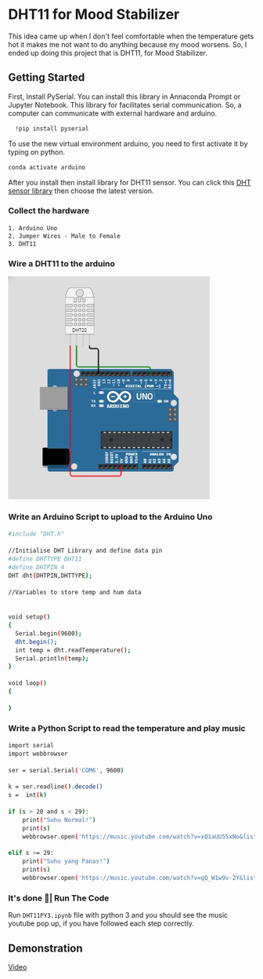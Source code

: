 
# DHT11 for Mood Stabilizer

This idea came up when I  don't feel comfortable when the 
temperature gets hot 
it makes me not want to do anything because my mood 
worsens. So, I ended up doing this project that is 
DHT11, for Mood Stabilizer.




## Getting Started

First, Install PySerial. You can install this library
in Annaconda Prompt or Jupyter Notebook. This library 
for facilitates serial 
communication. So, a computer can communicate with 
external hardware and arduino. 
```bash
  !pip install pyserial
```
 To use the new virtual environment arduino, 
 you need to first activate it by typing on python.
```bash
conda activate arduino
```

After you install then install library for DHT11 sensor. You
can click this [DHT sensor library](https://www.arduino.cc/reference/en/libraries/dht-sensor-library/)
then choose the latest version.

### Collect the hardware
    1. Arduino Uno
    2. Jumper Wires - Male to Female
    3. DHT11

### Wire a DHT11 to the arduino
![](images/skematik.JPG)

### Write an Arduino Script to upload to the Arduino Uno
```bash
#include "DHT.h"

//Initialise DHT Library and define data pin
#define DHTTYPE DHT11
#define DHTPIN 4 
DHT dht(DHTPIN,DHTTYPE);

//Variables to store temp and hum data


void setup()
{
  Serial.begin(9600);  
  dht.begin();
  int temp = dht.readTemperature();
  Serial.println(temp);
}

void loop()
{

}
```
### Write a Python Script to read the temperature and play music
```bash
import serial
import webbrowser

ser = serial.Serial('COM6', 9600)

k = ser.readline().decode()
s =  int(k)

if (s > 20 and s < 29):
    print("Suhu Normal!")
    print(s)
    webbrowser.open('https://music.youtube.com/watch?v=xQ1aUU5SxNo&list=RDAMVM9PQQ4LYf60M')

elif s >= 29:
    print("Suhu yang Panas!")
    print(s)
    webbrowser.open('https://music.youtube.com/watch?v=qQ_W1w9v-2Y&list=RDAMVMqQ_W1w9v-2Y')
```

### It's done 🎉| Run The Code
Run ```DHT11PY3.ipynb``` file with python 3 and you should see the music youtube pop up, if you have followed each step correctly.

## Demonstration
[Video](https://youtu.be/T0Xy6wBuItM) 
